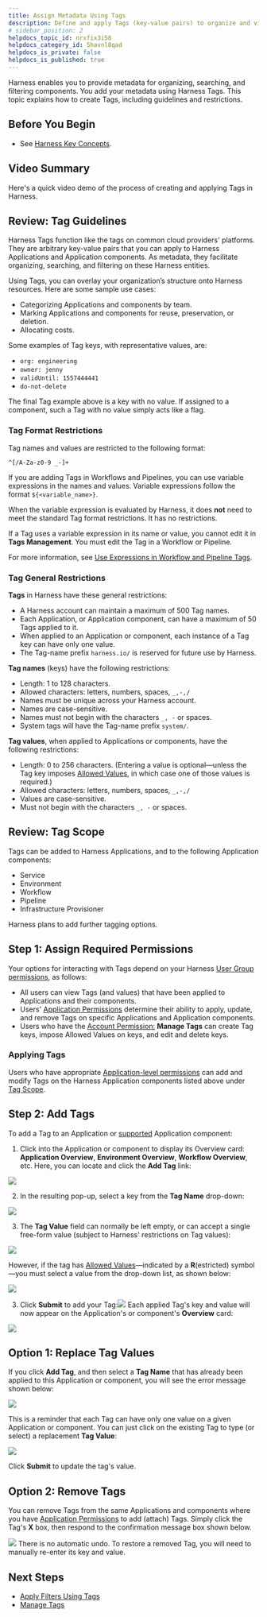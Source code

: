```yaml
---
title: Assign Metadata Using Tags
description: Define and apply Tags (key-value pairs) to organize and view your Harness resources.
# sidebar_position: 2
helpdocs_topic_id: nrxfix3i58
helpdocs_category_id: 5havnl8qad
helpdocs_is_private: false
helpdocs_is_published: true
---
```


Harness enables you to provide metadata for organizing, searching, and filtering components. You add your metadata using Harness Tags. This topic explains how to create Tags, including guidelines and restrictions.


## Before You Begin

* See [Harness Key Concepts](../../../starthere-firstgen/harness-key-concepts.md).


## Video Summary

Here's a quick video demo of the process of creating and applying Tags in Harness.

<docvideo src="https://www.youtube.com/embed/JiryB5tyY3o" />


## Review: Tag Guidelines

Harness Tags function like the tags on common cloud providers' platforms. They are arbitrary key-value pairs that you can apply to Harness Applications and Application components. As metadata, they facilitate organizing, searching, and filtering on these Harness entities.

Using Tags, you can overlay your organization’s structure onto Harness resources. Here are some sample use cases:

* Categorizing Applications and components by team.
* Marking Applications and components for reuse, preservation, or deletion.
* Allocating costs.

Some examples of Tag keys, with representative values, are:

* `org: engineering`
* `owner: jenny`
* `validUntil: 1557444441`
* `do-not-delete`

The final Tag example above is a key with no value. If assigned to a component, such a Tag with no value simply acts like a flag.

### Tag Format Restrictions

Tag names and values are restricted to the following format:

`^[/A-Za-z0-9 _-]+`

If you are adding Tags in Workflows and Pipelines, you can use variable expressions in the names and values. Variable expressions follow the format `${<variable_name>}`.

When the variable expression is evaluated by Harness, it does **not** need to meet the standard Tag format restrictions. It has no restrictions.

If a Tag uses a variable expression in its name or value, you cannot edit it in **Tags Management**. You must edit the Tag in a Workflow or Pipeline.

For more information, see [Use Expressions in Workflow and Pipeline Tags](use-expressions-in-workflow-and-pipeline-tags.md).

### Tag General Restrictions

**Tags** in Harness have these general restrictions:

* A Harness account can maintain a maximum of 500 Tag names.
* Each Application, or Application component, can have a maximum of 50 Tags applied to it.
* When applied to an Application or component, each instance of a Tag key can have only one value.
* The Tag-name prefix `harness.io/` is reserved for future use by Harness.

**Tag names** (keys) have the following restrictions:

* Length: 1 to 128 characters.
* Allowed characters: letters, numbers, spaces, `_,-,/`
* Names must be unique across your Harness account.
* Names are case-sensitive.
* Names must not begin with the characters `_, -` or spaces.
* System tags will have the Tag-name prefix `system/`.

**Tag values**, when applied to Applications or components, have the following restrictions:

* Length: 0 to 256 characters. (Entering a value is optional—unless the Tag key imposes [Allowed Values](#allowed_values), in which case one of those values is required.)
* Allowed characters: letters, numbers, spaces, `_,-,/`
* Values are case-sensitive.
* Must not begin with the characters `_, -` or spaces.


## Review: Tag Scope

Tags can be added to Harness Applications, and to the following Application components:

* Service
* Environment
* Workflow
* Pipeline
* Infrastructure Provisioner

Harness plans to add further tagging options.


## Step 1: Assign Required Permissions

Your options for interacting with Tags depend on your Harness [User Group permissions](../../security/access-management-howtos/users-and-permissions.md), as follows:

* All users can view Tags (and values) that have been applied to Applications and their components.
* Users' [Application Permissions](../../security/access-management-howtos/users-and-permissions.md#application-permissions) determine their ability to apply, update, and remove Tags on specific Applications and Application components.
* Users who have the [Account Permission:](../../security/access-management-howtos/users-and-permissions.md#account-permissions) **Manage Tags** can create Tag keys, impose Allowed Values on keys, and edit and delete keys.

### Applying Tags

Users who have appropriate [Application-level permissions](../../security/access-management-howtos/users-and-permissions.md#application-permissions) can add and modify Tags on the Harness Application components listed above under [Tag Scope](#tag_scope).


## Step 2: Add Tags

To add a Tag to an Application or [supported](#tag_scope) Application component:

1. Click into the Application or component to display its Overview card: **Application Overview**, **Environment Overview**, **Workflow Overview**, etc. Here, you can locate and click the **Add Tag** link:

![](./static/tags-00.png)


2. In the resulting pop-up, select a key from the **Tag Name** drop-down:

![](./static/tags-01.png)

3. The **Tag Value** field can normally be left empty, or can accept a single free-form value (subject to Harness' restrictions on Tag values):

![](./static/tags-02.png)

However, if the tag has [Allowed Values](#allowed_values)—indicated by a **R**(estricted) symbol—you must select a value from the drop-down list, as shown below:

![](./static/tags-03.png)

3. Click **Submit** to add your Tag:![](./static/tags-04.png)
Each applied Tag's key and value will now appear on the Application's or component's **Overview** card:

![](./static/tags-05.png)


## Option 1: Replace Tag Values

If you click **Add Tag**, and then select a **Tag Name** that has already been applied to this Application or component, you will see the error message shown below:

![](./static/tags-06.png)

This is a reminder that each Tag can have only one value on a given Application or component. You can just click on the existing Tag to type (or select) a replacement **Tag Value**:

![](./static/tags-07.png)

Click **Submit** to update the tag's value.


## Option 2: Remove Tags

You can remove Tags from the same Applications and components where you have [Application Permissions](../../security/access-management-howtos/users-and-permissions.md#application-permissions) to add (attach) Tags. Simply click the Tag's **X** box, then respond to the confirmation message box shown below.

![](./static/tags-08.png)
There is no automatic undo. To restore a removed Tag, you will need to manually re-enter its key and value.
## Next Steps

* [Apply Filters Using Tags](apply-filters-using-tags.md)
* [Manage Tags](manage-tags.md)

